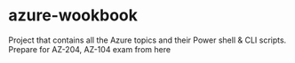 # azure-wookbook
Project that contains all the Azure topics and their Power shell &amp; CLI scripts. Prepare for AZ-204, AZ-104 exam from here
